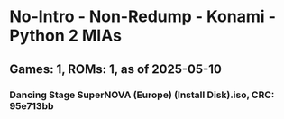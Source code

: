 # No-Intro - Non-Redump - Konami - Python 2 MIAs
## Games: 1, ROMs: 1, as of 2025-05-10

### Dancing Stage SuperNOVA (Europe) (Install Disk).iso, CRC: 95e713bb
